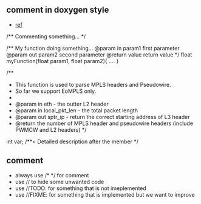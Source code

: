 ## comment in doxygen style
* [ref](https://flcwiki.desy.de/How%20to%20document%20your%20code%20using%20doxygen)

/**
  Commenting something...
*/


/** My function doing something...
    @param in param1 first parameter
    @param out param2 second parameter
    @return value return value
*/
float myFunction(float param1, float param2){
....
}


/**
 * This function is used to parse MPLS headers and Pseudowire.
 * So far we support EoMPLS only.
 *
 * @param in eth           - the outter L2 header
 * @param in local_pkt_len - the total packet length
 * @param out sptr_ip      - return the correct starting address of L3 header
 * @return the number of MPLS header and pseudowire headers (include PWMCW and L2 headers)
 */

int var; /**< Detailed description after the member */

## comment
* always use /* */ for comment
* use // to hide some unwanted code
* use //TODO: for something that is not imeplemented
* use //FIXME: for something that is implemented but we want to improve

